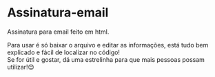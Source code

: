# Assinatura-email
 Assinatura para email feito em html.
 
 Para usar é só baixar o arquivo e editar as informações, está tudo bem explicado e fácil de localizar no código!
 <br>
 Se for útil e gostar, dá uma estrelinha para que mais pessoas possam utilizar!😊
